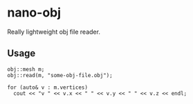# nano-obj
Really lightweight obj file reader.

Usage
-----

    obj::mesh m;
    obj::read(m, "some-obj-file.obj");
    
    for (auto& v : m.vertices)
      cout << "v " << v.x << " " << v.y << " " << v.z << endl;
